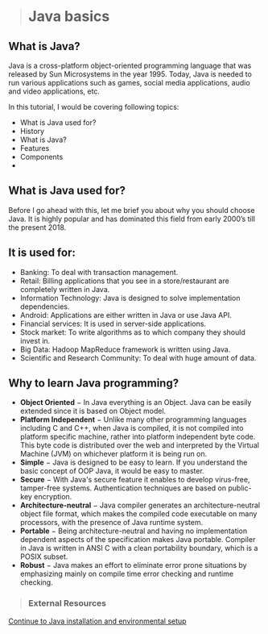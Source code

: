 ># Java basics

## What is Java?
Java is a cross-platform object-oriented programming language that was released by Sun Microsystems in the year 1995. Today, Java is needed to run various applications such as games, social media applications, audio and video applications, etc. 

In this tutorial, I would be covering following topics:

* What is Java used for?
* History 
* What is Java?
* Features
* Components 
* 
## What is Java used for?
Before I go ahead with this, let me brief you about why you should choose Java. It is highly popular and has dominated this field from early 2000’s till the present 2018. 

## It is used for:

* Banking: To deal with transaction management.
* Retail: Billing applications that you see in a store/restaurant are completely written in Java.
* Information Technology: Java is designed to solve implementation dependencies.
* Android: Applications are either written in Java or use Java API.
* Financial services: It is used in server-side applications.
* Stock market: To write algorithms as to which company they should invest in.  
* Big Data: Hadoop MapReduce framework is written using Java.
* Scientific and Research Community: To deal with huge amount of data.

## Why to learn Java programming?
* __Object Oriented__ − In Java everything is an Object. Java can be easily extended since it is based on Object model.
* __Platform Independent__ − Unlike many other programming languages including C and C++, when Java is compiled, it is not compiled into platform specific machine, rather into platform independent byte code. This byte code is distributed over the web and interpreted by the Virtual Machine (JVM) on whichever platform it is being run on.
* __Simple__ − Java is designed to be easy to learn. If you understand the basic concept of OOP Java, it would be easy to master.
* __Secure__ − With Java's secure feature it enables to develop virus-free, tamper-free systems. Authentication techniques are based on public-key encryption.
* __Architecture-neutral__ − Java compiler generates an architecture-neutral object file format, which makes the compiled code executable on many processors, with the presence of Java runtime system.
* __Portable__ − Being architecture-neutral and having no implementation dependent aspects of the specification makes Java portable. Compiler in Java is written in ANSI C with a clean portability boundary, which is a POSIX subset.
* __Robust__ − Java makes an effort to eliminate error prone situations by emphasizing mainly on compile time error checking and runtime checking.
> ### External Resources

[Continue to Java installation and environmental setup](../02-Environmental-Setup/Environmental-Setup.md)
